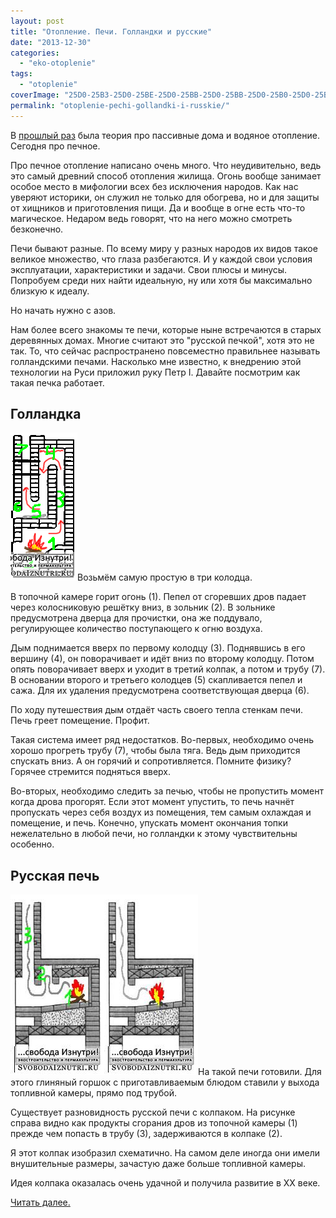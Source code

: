 ```yaml
---
layout: post
title: "Отопление. Печи. Голландки и русские"
date: "2013-12-30"
categories: 
  - "eko-otoplenie"
tags: 
  - "otoplenie"
coverImage: "25D0-25B3-25D0-25BE-25D0-25BB-25D0-25BB-25D0-25B0-25D0-25BD-25D0-25B4.jpg"
permalink: "otoplenie-pechi-gollandki-i-russkie/"
---
```


В [прошлый раз](/otoplenie-passivnie-doma-i-vodyanoe-otoplenie) была теория про пассивные дома и водяное отопление. Сегодня про печное.

Про печное отопление написано очень много. Что неудивительно, ведь это самый древний способ отопления жилища. Огонь вообще занимает особое место в мифологии всех без исключения народов. Как нас уверяют историки, он служил не только для обогрева, но и для защиты от хищников и приготовления пищи. Да и вообще в огне есть что-то магическое. Недаром ведь говорят, что на него можно смотреть безконечно.

Печи бывают разные. По всему миру у разных народов их видов такое великое множество, что глаза разбегаются. И у каждой свои условия эксплуатации, характеристики и задачи. Свои плюсы и минусы. Попробуем среди них найти идеальную, ну или хотя бы максимально близкую к идеалу.

Но начать нужно с азов.

Нам более всего знакомы те печи, которые ныне встречаются в старых деревянных домах. Многие считают это "русской печкой", хотя это не так. То, что сейчас распространено повсеместно правильнее называть голландскими печами. Насколько мне известно, к внедрению этой технологии на Руси приложил руку Петр I. Давайте посмотрим как такая печка работает.

## Голландка

![Голландка](images/588_original.png "Голландка")Возьмём самую простую в три колодца.

В топочной камере горит огонь (1). Пепел от сгоревших дров падает через колосниковую решётку вниз, в зольник (2). В зольнике предусмотрена дверца для прочистки, она же поддувало, регулирующее количество поступающего к огню воздуха.

Дым поднимается вверх по первому колодцу (3). Поднявшись в его вершину (4), он поворачивает и идёт вниз по второму колодцу. Потом опять поворачивает вверх и уходит в третий колпак, а потом и трубу (7). В основании второго и третьего колодцев (5) скапливается пепел и сажа. Для их удаления предусмотрена соответствующая дверца (6).

По ходу путешествия дым отдаёт часть своего тепла стенкам печи. Печь греет помещение. Профит.

Такая система имеет ряд недостатков. Во-первых, необходимо очень хорошо прогреть трубу (7), чтобы была тяга. Ведь дым приходится спускать вниз. А он горячий и сопротивляется. Помните физику? Горячее стремится подняться вверх.

Во-вторых, необходимо следить за печью, чтобы не пропустить момент когда дрова прогорят. Если этот момент упустить, то печь начнёт пропускать через себя воздух из помещения, тем самым охлаждая и помещение, и печь. Конечно, упускать момент окончания топки нежелательно в любой печи, но голландки к этому чувствительны особенно.

## Русская печь

[![Русская 2 с колпаком](images/1464_original.jpg "Русская 2 с колпаком")](/wp-content/uploads/2013/12/1464_original.jpg)[![Русская 1](images/1237_original.jpg "Русская 1")](/wp-content/uploads/2013/12/1237_original.jpg)На такой печи готовили. Для этого глиняный горшок с приготавливаемым блюдом ставили у выхода топливной камеры, прямо под трубой.

Существует разновидность русской печи с колпаком. На рисунке справа видно как продукты сгорания дров из топочной камеры (1) прежде чем попасть в трубу (3), задерживаются в колпаке (2).

Я этот колпак изобразил схематично. На самом деле иногда они имели внушительные размеры, зачастую даже больше топливной камеры.

Идея колпака оказалась очень удачной и получила развитие в ХХ веке.

[Читать далее.](/otoplenie-pechi-kolpakovye-i-dvuhkolpakovye)
